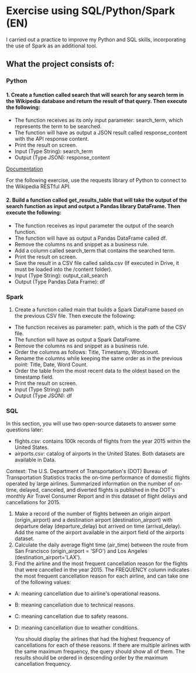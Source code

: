 # Exercise using SQL/Python/Spark (EN)
I carried out a practice to improve my Python and SQL skills, incorporating the use of Spark as an additional tool.

## What the project consists of:
### Python
#### 1. Create a function called search that will search for any search term in the Wikipedia database and return the result of that query. Then execute the following:
- The function receives as its only input parameter: search_term, which represents the term to be searched.
- The function will have as output a JSON result called response_content with the API response content.
- Print the result on screen.
- Input (Type String): search_term
- Output (Type JSON): response_content

[Documentation](https://www.mediawiki.org/wiki/API:Search#GET_request)

For the following exercise, use the requests library of Python to connect to the Wikipedia RESTful API.

#### 2. Build a function called get_results_table that will take the output of the search function as input and output a Pandas library DataFrame. Then execute the following:
- The function receives as input parameter the output of the search function.
- The function will have as output a Pandas DataFrame called df.
- Remove the columns ns and snippet as a business rule.
- Add a column called search_term that contains the searched term.
- Print the result on screen.
- Save the result in a CSV file called salida.csv (If executed in Drive, it must be loaded into the /content folder).
- Input (Type String): output_call_search
- Output (Type Pandas Data Frame): df

### Spark
1. Create a function called main that builds a Spark DataFrame based on the previous CSV file. Then execute the following:
- The function receives as parameter: path, which is the path of the CSV file.
- The function will have as output a Spark DataFrame.
- Remove the columns ns and snippet as a business rule.
- Order the columns as follows: Title, Timestamp, Wordcount.
- Rename the columns while keeping the same order as in the previous point: Title, Date, Word Count.
- Order the table from the most recent data to the oldest based on the timestamp field.
- Print the result on screen.
- Input (Type String): path
- Output (Type JSON): df

### SQL
In this section, you will use two open-source datasets to answer some questions later: 
- flights.csv: contains 100k records of flights from the year 2015 within the United States.
- airports.csv: catalog of airports in the United States. 
Both datasets are available in Data.

Context:
The U.S. Department of Transportation's (DOT) Bureau of Transportation Statistics tracks the on-time performance of domestic flights operated by large airlines. Summarized information on the number of on-time, delayed, canceled, and diverted flights is published in the DOT's monthly Air Travel Consumer Report and in this dataset of flight delays and cancellations for 2015.

1. Make a record of the number of flights between an origin airport (origin_airport) and a destination airport (destination_airport) with departure delay (departure_delay) but arrived on time (arrival_delay). Add the name of the airport available in the airport field of the airports dataset.
2. Calculate the daily average flight time (air_time) between the route from San Francisco (origin_airport = 'SFO') and Los Angeles (destination_airport='LAX').
3. Find the airline and the most frequent cancellation reason for the flights that were cancelled in the year 2015. The FREQUENCY column indicates the most frequent cancellation reason for each airline, and can take one of the following values:
- A: meaning cancellation due to airline's operational reasons.
- B: meaning cancellation due to technical reasons.
- C: meaning cancellation due to safety reasons.
- D: meaning cancellation due to weather conditions.
    
    You should display the airlines that had the highest frequency of cancellations for each of these reasons. If there are multiple airlines with the same maximum frequency, the query should show all of them. The results should be ordered in descending order by the maximum cancellation frequency.
